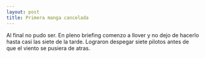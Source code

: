 ```yaml
---
layout: post
title: Primera manga cancelada
---
```


Al final no pudo ser. En pleno briefing comenzo a llover y no dejo de hacerlo hasta casi las siete de la tarde. Lograron despegar siete pilotos antes de que el viento se pusiera de atras.
